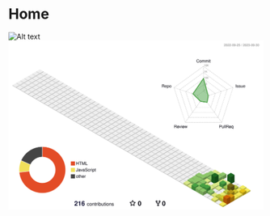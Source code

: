 # Home
![Alt text](./controllers_brief.svg)
<img src="https://raw.githubusercontent.com/viseshagarwal/viseshagarwal/main/profile-3d-contrib/profile-season-animate.svg">
